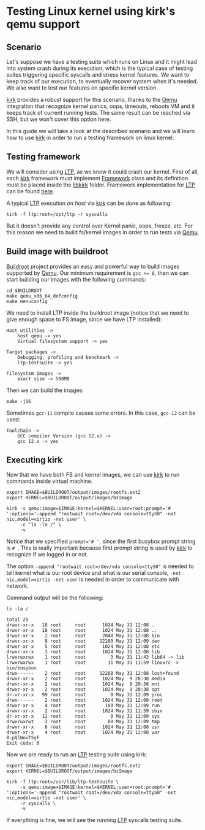 # Testing Linux kernel using kirk's qemu support

## Scenario

Let's suppose we have a testing suite which runs on Linux and it might lead
into system crash during its execution, which is the typical case of testing
suites triggering specific syscalls and stress kernel features. We want to keep
track of our execution, to eventually recover system when it's needed. We also
want to test our features on specific kernel version.

[kirk] provides a robust support for this scenario, thanks to the [Qemu]
integration that recognize kernel panics, oops, timeouts, reboots VM and it
keeps track of current running tests. The same result can be reached via SSH,
but we won't cover this option here.

In this guide we will take a look at the described scenario and we will learn
how to use [kirk] in order to run a testing framework on linux kernel.

## Testing framework

We will consider using [LTP], as we know it could crash our kernel.
First of all, each [kirk] framework must implement
[Framework](https://github.com/acerv/kirk/blob/master/libkirk/framework.py)
class and its definition must be placed inside the
[libkirk](https://github.com/acerv/kirk/blob/master/libkirk) folder.
Framework implementation for [LTP] can be found
[here](https://github.com/acerv/kirk/blob/master/libkirk/ltp.py).

A typical [LTP] execution *on host* via [kirk] can be done as following:

    kirk -f ltp:root=/opt/ltp -r syscalls

But it doesn't provide any control over Kernel panic, oops, freeze, etc.
For this reason we need to build fs/kernel images in order to run tests via
[Qemu].

## Build image with buildroot

[Buildroot] project provides an easy and powerful way to build images supported
by [Qemu]. Our minimum requirement is `gcc >= 8`, then we can start building
our images with the following commands:

    cd $BUILDROOT
    make qemu_x86_64_defconfig
    make menuconfig

We need to install LTP inside the buildroot image (notice that we need to give
enough space to FS image, since we have LTP installed):

    Host utilities ->
        host qemu -> yes
        Virtual filesystem support -> yes

    Target packages ->
        Debugging, profiling and benchmark ->
        ltp-testsuite -> yes

    Filesystem images ->
        exact size -> 500MB

Then we can build the images:

    make -j16

Sometimes `gcc-11` compile causes some errors. In this case, `gcc-12`
can be used:

    Toolchain ->
        GCC compiler Version (gcc 12.x) ->
        gcc 12.x -> yes

## Executing kirk

Now that we have both FS and kernel images, we can use [kirk] to run commands
inside virtual machine.

    export IMAGE=$BUILDROOT/output/images/rootfs.ext2
    export KERNEL=$BUILDROOT/output/images/bzImage

    kirk -s qemu:image=$IMAGE:kernel=$KERNEL:user=root:prompt='# ':options='-append "rootwait root=/dev/vda console=ttyS0" -net nic,model=virtio -net user' \
         -c "ls -la /" \
         -v

Notice that we specified `prompt='# '`, since the first busybox prompt string is
`# `. This is really important because first prompt string is used by [kirk] to
recognize if we logged in or not.

The option `-append "rootwait root=/dev/vda console=ttyS0"` is needed to tell
kernel what is our root device and what is our serial console,
`-net nic,model=virtio -net user` is needed in order to communicate with
network.

Command output will be the following:

    ls -la /

    total 25
    drwxr-xr-x   18 root     root      1024 May 31 12:08 .
    drwxr-xr-x   18 root     root      1024 May 31 12:08 ..
    drwxr-xr-x    2 root     root      2048 May 31 12:08 bin
    drwxr-xr-x    8 root     root     12280 May 31 12:09 dev
    drwxr-xr-x    5 root     root      1024 May 31 12:08 etc
    drwxr-xr-x    3 root     root      1024 May 31 12:08 lib
    lrwxrwxrwx    1 root     root         3 May 31 11:43 lib64 -> lib
    lrwxrwxrwx    1 root     root        11 May 31 11:59 linuxrc -> bin/busybox
    drwx------    2 root     root     12288 May 31 12:08 lost+found
    drwxr-xr-x    2 root     root      1024 May  9 20:38 media
    drwxr-xr-x    2 root     root      1024 May  9 20:38 mnt
    drwxr-xr-x    2 root     root      1024 May  9 20:38 opt
    dr-xr-xr-x   99 root     root         0 May 31 12:09 proc
    drwx------    2 root     root      1024 May 31 12:09 root
    drwxr-xr-x    4 root     root       180 May 31 12:09 run
    drwxr-xr-x    2 root     root      1024 May 31 11:59 sbin
    dr-xr-xr-x   12 root     root         0 May 31 12:09 sys
    drwxrwxrwt    2 root     root        80 May 31 12:09 tmp
    drwxr-xr-x    6 root     root      1024 May 31 12:08 usr
    drwxr-xr-x    4 root     root      1024 May 31 12:08 var
    0-pQlWoxTSyF
    Exit code: 0

Now we are ready to run an [LTP] testing suite using kirk:

    export IMAGE=$BUILDROOT/output/images/rootfs.ext2
    export KERNEL=$BUILDROOT/output/images/bzImage

    kirk -f ltp:root=/usr/lib/ltp-testsuite \
         -s qemu:image=$IMAGE:kernel=$KERNEL:user=root:prompt='# ':options='-append "rootwait root=/dev/vda console=ttyS0" -net nic,model=virtio -net user' \
         -r syscalls \
         -v

If everything is fine, we will see the running [LTP] syscalls testing suite.

[kirk]: https://github.com/acerv/kirk
[LTP]: https://github.com/linux-test-project/ltp
[Buildroot]: https://buildroot.org
[Qemu]: https://www.qemu.org
